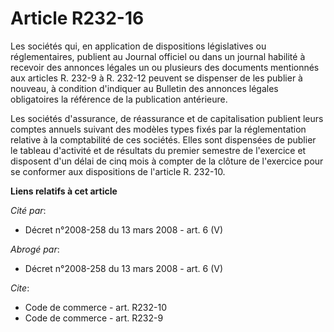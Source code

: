 # Article R232-16

Les sociétés qui, en application de dispositions législatives ou réglementaires, publient au Journal officiel ou dans un
journal habilité à recevoir des annonces légales un ou plusieurs des documents mentionnés aux articles R. 232-9 à R. 232-12
peuvent se dispenser de les publier à nouveau, à condition d'indiquer au Bulletin des annonces légales obligatoires la
référence de la publication antérieure. 

Les sociétés d'assurance, de réassurance et de capitalisation publient leurs comptes annuels suivant des modèles types fixés
par la réglementation relative à la comptabilité de ces sociétés. Elles sont dispensées de publier le tableau d'activité et
de résultats du premier semestre de l'exercice et disposent d'un délai de cinq mois à compter de la clôture de l'exercice
pour se conformer aux dispositions de l'article R. 232-10.

**Liens relatifs à cet article**

_Cité par_:

  - Décret n°2008-258 du 13 mars 2008 - art. 6 (V)

_Abrogé par_:

  - Décret n°2008-258 du 13 mars 2008 - art. 6 (V)

_Cite_:

  - Code de commerce - art. R232-10
  - Code de commerce - art. R232-9
